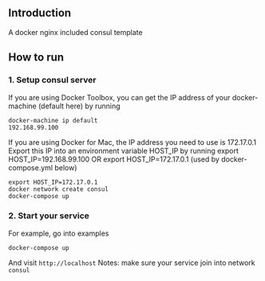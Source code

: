 ## Introduction
A docker nginx included consul template

## How to run
### 1. Setup consul server
If you are using Docker Toolbox, you can get the IP address of your docker-machine (default here) by running
```
docker-machine ip default
192.168.99.100
```
If you are using Docker for Mac, the IP address you need to use is 172.17.0.1
Export this IP into an environment variable HOST_IP by running export HOST_IP=192.168.99.100 OR export HOST_IP=172.17.0.1 (used by docker-compose.yml below)

```
export HOST_IP=172.17.0.1
docker network create consul
docker-compose up
```

### 2. Start your service
For example, go into examples
```
docker-compose up
```
And visit `http://localhost`
Notes: make sure your service join into network `consul`
